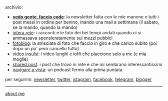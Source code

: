 
archivio: 

- [**vedo gente, faccio code**](https://tinyletter.com/cacioman/archive): la newsletter fatta con le mie manone e tutti i post messi in ordine per benino, mando una mail a settimana (il sabato, se la mando, quando la mando)  
- [intera rete](https://cacioman.github.io/interarete.html): i racconti e le foto dei bei tempi andati quando ci si ammassava spensieratamente sui mezzi pubbici  
- [fotoblog](https://www.flickr.com/photos/cacioman/): la strisciata di foto che faccio in giro e che carico subito (poi dopo un po' però cancello tutto) 
- [video insulsi](https://www.youtube.com/c/ClaudioGatti44): i video lunghi e loffi che piacciono solo a me (e mia moglie)   
- [shared post](https://t.me/cacioshared): i post che trovo in rete e che mi sembrano interessantissimi 
- [navigare a vista](https://anchor.fm/cacioman63): un podcast fermo alla prima puntata    

per seguirmi: [newsletter](https://tinyletter.com/cacioman), [twitter](https://tinyletter.com/cacioman), [istagram](https://www.instagram.com/cacioman63/), [facebook](https://www.facebook.com/ClaudioGatti63), [telegram](https://t.me/s/cacioman), [blogger](https://cacioman.blogspot.com/)

---    
[about me](https://about.me/cacioman) 
